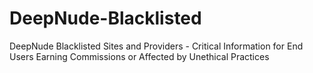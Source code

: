 # DeepNude-Blacklisted
DeepNude Blacklisted Sites and Providers - Critical Information for End Users Earning Commissions or Affected by Unethical Practices
